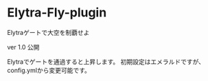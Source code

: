 # Elytra-Fly-plugin
Elytraゲートで大空を制覇せよ

ver 1.0 
公開

Elytraでゲートを通過すると上昇します。
初期設定はエメラルドですが、
config.ymlから変更可能です。
